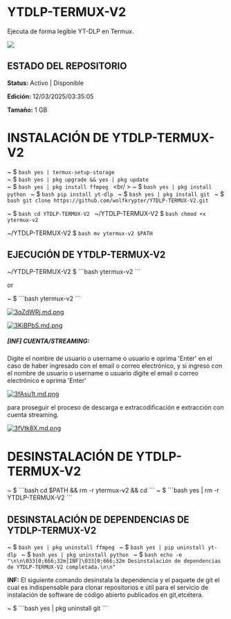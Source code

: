# YTDLP-TERMUX-V2
Ejecuta de forma legible YT-DLP en Termux.</p>
<img src="https://blogger.googleusercontent.com/img/b/R29vZ2xl/AVvXsEjroJO_37lpunqm_-Hee7yeY4Uo39s-iBnSWo5MA5RtGhLnKLRwVWz2ZsvX94yvNbyFIIBybgDmyVwIHdGnOCgHyEsmJjjBywdG-sby5Cx9Y8yfp3zKC3lOr0SeWWvEBjimNqZfiQaATJWH08mKazbII4Q7SKBZlyVU0cHnDdxu9dIzCgf6asMrJyDbddRc/s400/Screenshot_20250219-005737.jpg"/>

<h2>ESTADO DEL REPOSITORIO</h2>
<p><strong>Status:</strong> Activo | Disponible</p>
<p><strong>Edición:</strong> 12/03/2025/03:35:05</p>
<p><strong>Tamaño:</strong> 1 GB</p>


<h1>INSTALACIÓN DE YTDLP-TERMUX-V2</h1>



~ $ ```bash yes | termux-setup-storage ```
<br />
~ $ ```bash yes | pkg upgrade && yes | pkg update ```
<br />
~ $ ```bash yes | pkg install ffmpeg ```
<br/ >
~ $ ```bash yes | pkg install python ```
~ $ ```bash pip install yt-dlp ```
~ $ ```bash yes | pkg install git ```
~ $ ```bash git clone https://github.com/wolfkrypter/YTDLP-TERMUX-V2.git ```

~ $ ```bash cd YTDLP-TERMUX-V2 ```
~/YTDLP-TERMUX-V2 $ ```bash chmod +x ytermux-v2 ```</p>
~/YTDLP-TERMUX-V2 $ ```bash mv ytermux-v2 $PATH ```






<h2>EJECUCIÓN DE YTDLP-TERMUX-V2</h2>
~/YTDLP-TERMUX-V2 $ ```bash ytermux-v2 ```
<p>or</p>
~ $ ```bash ytermux-v2 ```



<a href="https://freeimage.host/i/3qZdWRj"><img src="https://iili.io/3qZdWRj.md.png" alt="3qZdWRj.md.png" border="0"></a>

<a href="https://freeimage.host/i/3KiBPbS"><img src="https://iili.io/3KiBPbS.md.png" alt="3KiBPbS.md.png" border="0"></a>

<p><h5>[INF] CUENTA/STREAMING:</h5>



<p>Digite el nombre de usuario o username o usuario e oprima 'Enter' en el caso de haber ingresado con el email o correo electrónico, y si ingreso con el nombre de usuario o username o usuario digite el email o correo electrónico e oprima 'Enter'</p>
<a href="https://freeimage.host/i/3fAsu1t"><img src="https://iili.io/3fAsu1t.md.png" alt="3fAsu1t.md.png" border="0"></a>

<p>para proseguir el proceso de descarga e extracodificación e extracción con cuenta streaming.</p>
<a href="https://freeimage.host/i/3fVtk8X"><img src="https://iili.io/3fVtk8X.md.png" alt="3fVtk8X.md.png" border="0"></a>



<h1>DESINSTALACIÓN DE YTDLP-TERMUX-V2</h1>
~ $ ```bash cd $PATH && rm -r ytermux-v2 && cd ```
~ $ ```bash yes | rm -r YTDLP-TERMUX-V2 ```

<h2>DESINSTALACIÓN DE DEPENDENCIAS DE YTDLP-TERMUX-V2</h2>

~ $ ```bash yes | pkg uninstall ffmpeg ```
~ $ ```bash yes | pip uninstall yt-dlp ```
~ $ ```bash yes | pkg uninstall python ```
~ $ ```bash echo -e "\n\n\033[0;666;32m[INF]\033[0;666;32m Desinstalación de dependencias de YTDLP-TERMUX-V2 completada.\n\n" ```

<p><strong>INF:</strong> El siguiente comando desinstala la dependencia y el paquete de git el cual es indispensable para clonar repositorios e útil para el servicio de instalación de software de código abierto publicados en git,etcétera.</p>
~ $ ```bash yes | pkg uninstall git ```
